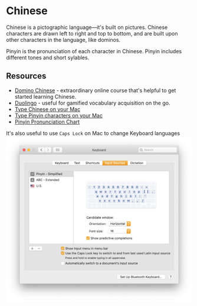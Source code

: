 # Chinese

Chinese is a pictographic language—it's built on pictures. Chinese characters are drawn left to right and top to bottom, and are built upon other characters in the language, like dominos.

Pinyin is the pronunciation of each character in Chinese. Pinyin includes different tones and short sylables.

## Resources

* [Domino Chinese](https://www.dominochinese.com) - extraordinary online course that's helpful to get started learning Chinese.
* [Duolingo](https://github.com/kunalgorithm/wiki/tree/7d22d2f3d4e50b356190050fcf1f434a51eeab09/chinese/duolingo.com) - useful for gamified vocabulary acquisition on the go.
* [Type Chinese on your Mac](http://pinpinchinese.com/blog/how-to-use-pinyin-to-type-chinese-mac/)
* [Type Pinyin characters on your Mac](http://pinpinchinese.com/blog/how-to-type-pinyin-tone-marks-mac-os-x-yosemite/)
* [Pinyin Pronunciation Chart](http://www.learnhanzi.com/pronunciation/pinyinchart.php)

It's also useful to use `Caps Lock` on Mac to change Keyboard languages ![image-20181103171812763](../.gitbook/assets/keyboard.png)

